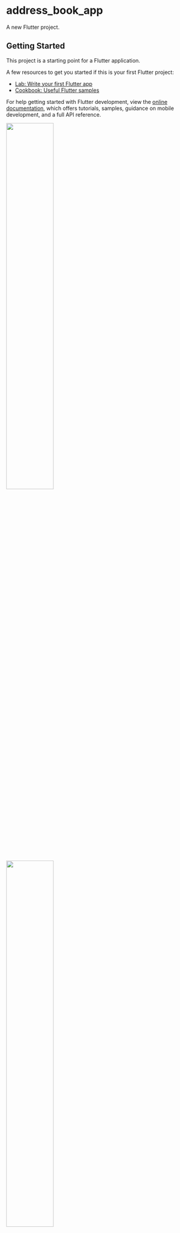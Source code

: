 # address_book_app

A new Flutter project.

## Getting Started

This project is a starting point for a Flutter application.

A few resources to get you started if this is your first Flutter project:

- [Lab: Write your first Flutter app](https://docs.flutter.dev/get-started/codelab)
- [Cookbook: Useful Flutter samples](https://docs.flutter.dev/cookbook)

For help getting started with Flutter development, view the
[online documentation](https://docs.flutter.dev/), which offers tutorials,
samples, guidance on mobile development, and a full API reference.

<p>
<img src = "https://user-images.githubusercontent.com/116253963/221742086-601588e6-b955-4bdb-89ef-9de82661c8eb.gif" height=50%  width=50%>
</p>


<p>
<img src = "https://user-images.githubusercontent.com/116253963/221589954-03b6ae82-6e7e-4e97-a526-d860eaf17524.jpg" height=50%  width=50%>
</p>

